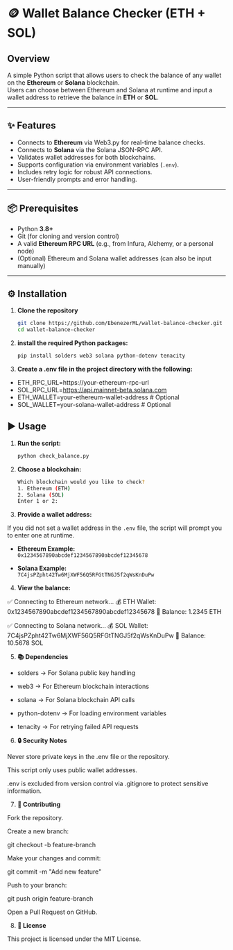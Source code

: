 # 🪙 Wallet Balance Checker (ETH + SOL)

## Overview
A simple Python script that allows users to check the balance of any wallet on the **Ethereum** or **Solana** blockchain.  
Users can choose between Ethereum and Solana at runtime and input a wallet address to retrieve the balance in **ETH** or **SOL**.

---

## ✨ Features
- Connects to **Ethereum** via Web3.py for real-time balance checks.
- Connects to **Solana** via the Solana JSON-RPC API.
- Validates wallet addresses for both blockchains.
- Supports configuration via environment variables (`.env`).
- Includes retry logic for robust API connections.
- User-friendly prompts and error handling.

---

## 📦 Prerequisites
- Python **3.8+**
- Git (for cloning and version control)
- A valid **Ethereum RPC URL** (e.g., from Infura, Alchemy, or a personal node)
- (Optional) Ethereum and Solana wallet addresses (can also be input manually)

---

## ⚙️ Installation

1. **Clone the repository**
   ```bash
   git clone https://github.com/EbenezerML/wallet-balance-checker.git
   cd wallet-balance-checker

2. **install the required Python packages:**
   ```bash 
   pip install solders web3 solana python-dotenv tenacity


3. **Create a .env file in the project directory with the following:**

  - ETH_RPC_URL=https://your-ethereum-rpc-url
  - SOL_RPC_URL=https://api.mainnet-beta.solana.com
  - ETH_WALLET=your-ethereum-wallet-address   # Optional
  - SOL_WALLET=your-solana-wallet-address     # Optional

 
## ▶️ Usage

1. **Run the script:**
   ```bash
   python check_balance.py

2. **Choose a blockchain:**
    ```bash
    Which blockchain would you like to check?
    1. Ethereum (ETH)
    2. Solana (SOL)
    Enter 1 or 2:

3. **Provide a wallet address:**

  If you did not set a wallet address in the `.env` file, the script will prompt you to enter one at runtime.

- **Ethereum Example:**  
  `0x1234567890abcdef1234567890abcdef12345678`

- **Solana Example:**  
  `7C4jsPZpht42Tw6MjXWF56Q5RFGtTNGJ5f2qWsKnDuPw`


4. **View the balance:**

✅ Connecting to Ethereum network...
💰 ETH Wallet: 0x1234567890abcdef1234567890abcdef12345678
🔹 Balance: 1.2345 ETH

✅ Connecting to Solana network...
💰 SOL Wallet: 7C4jsPZpht42Tw6MjXWF56Q5RFGtTNGJ5f2qWsKnDuPw
🔹 Balance: 10.5678 SOL

5. **📚 Dependencies**

- solders → For Solana public key handling

- web3 → For Ethereum blockchain interactions

- solana → For Solana blockchain API calls

- python-dotenv → For loading environment variables

- tenacity → For retrying failed API requests

6. **🔒 Security Notes**

 Never store private keys in the .env file or the repository.

 This script only uses public wallet addresses.

 .env is excluded from version control via .gitignore to protect sensitive information.

7. **🤝 Contributing**

Fork the repository.

Create a new branch:

git checkout -b feature-branch


Make your changes and commit:

git commit -m "Add new feature"


Push to your branch:

git push origin feature-branch


Open a Pull Request on GitHub.

8. **📄 License**

This project is licensed under the MIT License.

